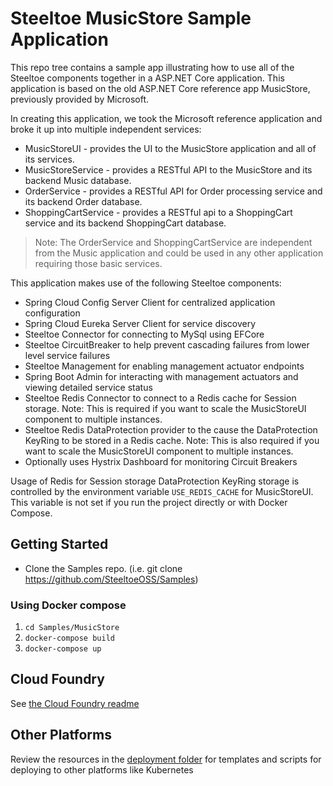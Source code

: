 # Steeltoe MusicStore Sample Application

This repo tree contains a sample app illustrating how to use all of the Steeltoe components together in a ASP.NET Core application. This application is based on the old ASP.NET Core reference app MusicStore, previously provided by Microsoft.

In creating this application, we took the Microsoft reference application and broke it up into multiple independent services:

* MusicStoreUI - provides the UI to the MusicStore application and all of its services.
* MusicStoreService - provides a RESTful API to the MusicStore and its backend Music database.
* OrderService - provides a RESTful API for Order processing service and its backend Order database.
* ShoppingCartService - provides a RESTful api to a ShoppingCart service and its backend ShoppingCart database.

> Note: The OrderService and ShoppingCartService are independent from the Music application and could be used in any other application requiring those basic services.

This application makes use of the following Steeltoe components:

* Spring Cloud Config Server Client for centralized application configuration
* Spring Cloud Eureka Server Client for service discovery
* Steeltoe Connector for connecting to MySql using EFCore
* Steeltoe CircuitBreaker to help prevent cascading failures from lower level service failures
* Steeltoe Management for enabling management actuator endpoints
* Spring Boot Admin for interacting with management actuators and viewing detailed service status
* Steeltoe Redis Connector to connect to a Redis cache for Session storage. Note: This is required if you want to scale the MusicStoreUI component to multiple instances.
* Steeltoe Redis DataProtection provider to the cause the DataProtection KeyRing to be stored in a Redis cache. Note: This is also required if you want to scale the MusicStoreUI component to multiple instances.
* Optionally uses Hystrix Dashboard for monitoring Circuit Breakers

Usage of Redis for Session storage DataProtection KeyRing storage is controlled by the environment variable `USE_REDIS_CACHE` for MusicStoreUI. This variable is not set if you run the project directly or with Docker Compose.

## Getting Started

* Clone the Samples repo. (i.e.  git clone <https://github.com/SteeltoeOSS/Samples>)

### Using Docker compose

1. `cd Samples/MusicStore`
1. `docker-compose build`
1. `docker-compose up`

## Cloud Foundry

See [the Cloud Foundry readme](./README-CloudFoundry.md)

## Other Platforms

Review the resources in the [deployment folder](./deployment) for templates and scripts for deploying to other platforms like Kubernetes
